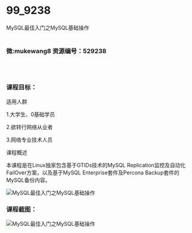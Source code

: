 # 99_9238
MySQL最佳入门之MySQL基础操作
<br/></br>
<h3>微:mukewang8 资源编号：529238</h3>
<br/></br>
<h3>课程目标：</h3>
<p>适用人群</p>
<p>1.大学生、0基础学员</p>
<p>2.欲转行网络从业者</p>
<p>3.网络专业技术人员</p>
<p>课程概述</p>
<p>本课程是在Linux独家包含基于GTIDs技术的MySQL Replication监控及自动化FailOver方案，以及基于MySQL Enterprise套件及Percona Backup套件的MySQL备份内容。</p>
<p><img src="https://www.ko996.com/wp-content/uploads/img/2019/12/356-28-300x169.jpg" alt="MySQL最佳入门之MySQL基础操作"></p>
<h3>课程截图：</h3>
<p><img src="https://www.ko996.com/wp-content/uploads/img/2019/12/11111-30.jpg" alt="MySQL最佳入门之MySQL基础操作"></p>
<p>&nbsp;</p>

